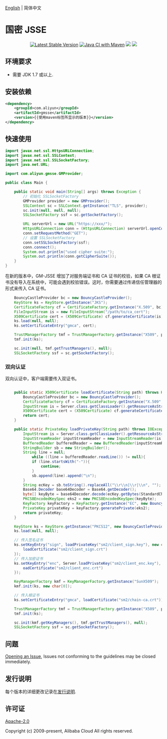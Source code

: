 [English](./README.md) | 简体中文

# 国密 JSSE

<p align="center">
<a href="https://search.maven.org/search?q=g:%22com.aliyun%22%20AND%20a:%22gmsse%22"><img src="https://img.shields.io/maven-central/v/com.aliyun/gmsse.svg?label=Maven%20Central" alt="Latest Stable Version"/></a>
<a href="https://github.com/aliyun/gm-jsse/actions/workflows/maven.yml"><img src="https://github.com/aliyun/gm-jsse/actions/workflows/maven.yml/badge.svg" alt="Java CI with Maven"/></a>
<a href="https://ci.appveyor.com/project/JacksonTian/alibabacloud-gm-jsse/branch/master"><img src="https://ci.appveyor.com/api/projects/status/7xwn4tw8gcl86im5/branch/master?svg=true"/></a>
<a href="https://codecov.io/gh/aliyun/gm-jsse"><img src="https://codecov.io/gh/aliyun/gm-jsse/branch/master/graph/badge.svg"/></a>
</p>

## 环境要求

- 需要 JDK 1.7 或以上.

## 安装依赖

```xml
<dependency>
    <groupId>com.aliyun</groupId>
    <artifactId>gmsse</artifactId>
    <version>{{使用maven标签所显示的版本}}</version>
</dependency>
```

## 快速使用

```java
import javax.net.ssl.HttpsURLConnection;
import javax.net.ssl.SSLContext;
import javax.net.ssl.SSLSocketFactory;
import java.net.URL;

import com.aliyun.gmsse.GMProvider;

public class Main {

    public static void main(String[] args) throws Exception {
        // 初始化 SSLSocketFactory
        GMProvider provider = new GMProvider();
        SSLContext sc = SSLContext.getInstance("TLS", provider);
        sc.init(null, null, null);
        SSLSocketFactory ssf = sc.getSocketFactory();

        URL serverUrl = new URL("https://xxx/");
        HttpsURLConnection conn = (HttpsURLConnection) serverUrl.openConnection();
        conn.setRequestMethod("GET");
        // 设置 SSLSocketFactory
        conn.setSSLSocketFactory(ssf);
        conn.connect();
        System.out.println("used cipher suite:");
        System.out.println(conn.getCipherSuite());
    }
}
```

在新的版本中，GM-JSSE 增加了对服务端证书和 CA 证书的校验，如果 CA 根证书没有导入在系统中，可能会遇到校验错误。这时，你需要通过传递信任管理器的形式来传入 CA 证书。

```java
    BouncyCastleProvider bc = new BouncyCastleProvider();
    KeyStore ks = KeyStore.getInstance("JKS");
    CertificateFactory cf = CertificateFactory.getInstance("X.509", bc);
    FileInputStream is = new FileInputStream("/path/to/ca_cert");
    X509Certificate cert = (X509Certificate) cf.generateCertificate(is);
    ks.load(null, null);
    ks.setCertificateEntry("gmca", cert);

    TrustManagerFactory tmf = TrustManagerFactory.getInstance("X509", provider);
    tmf.init(ks);

    sc.init(null, tmf.getTrustManagers(), null);
    SSLSocketFactory ssf = sc.getSocketFactory();
```

### 双向认证

双向认证中，客户端需要传入双证书。

```java

    public static X509Certificate loadCertificate(String path) throws KeyStoreException, CertificateException, FileNotFoundException {
        BouncyCastleProvider bc = new BouncyCastleProvider();
        CertificateFactory cf = CertificateFactory.getInstance("X.509", bc);
        InputStream is = Server.class.getClassLoader().getResourceAsStream(path);
        X509Certificate cert = (X509Certificate) cf.generateCertificate(is);
        return cert;
    }

    public static PrivateKey loadPrivateKey(String path) throws IOException, NoSuchAlgorithmException, InvalidKeySpecException {
        InputStream is = Server.class.getClassLoader().getResourceAsStream(path);
        InputStreamReader inputStreamReader = new InputStreamReader(is);
        BufferedReader bufferedReader = new BufferedReader(inputStreamReader);
        StringBuilder sb = new StringBuilder();
        String line = null;
            while ((line = bufferedReader.readLine()) != null){
            if (line.startsWith("-")){
                continue;
            }
            sb.append(line).append("\n");
        }
        String ecKey = sb.toString().replaceAll("\\r\\n|\\r|\\n", "");
        Base64.Decoder base64Decoder = Base64.getDecoder();
        byte[] keyByte = base64Decoder.decode(ecKey.getBytes(StandardCharsets.UTF_8));
        PKCS8EncodedKeySpec eks2 = new PKCS8EncodedKeySpec(keyByte);
        KeyFactory keyFactory = KeyFactory.getInstance("EC", new BouncyCastleProvider());
        PrivateKey privateKey = keyFactory.generatePrivate(eks2);
        return privateKey;
    }

    KeyStore ks = KeyStore.getInstance("PKCS12", new BouncyCastleProvider());
    ks.load(null, null);

    // 传入签名证书
    ks.setKeyEntry("sign", loadPrivateKey("sm2/client_sign.key"), new char[0], new X509Certificate[] {
        loadCertificate("sm2/client_sign.crt")
    });
    // 传入加密证书
    ks.setKeyEntry("enc", Server.loadPrivateKey("sm2/client_enc.key"), new char[0], new X509Certificate[] {
        oadCertificate("sm2/client_enc.crt")
    });

    KeyManagerFactory kmf = KeyManagerFactory.getInstance("SunX509");
    kmf.init(ks, new char[0]);

    // 传入根证书
    ks.setCertificateEntry("gmca", loadCertificate("sm2/chain-ca.crt"));

    TrustManagerFactory tmf = TrustManagerFactory.getInstance("X509", provider);
    tmf.init(ks);

    sc.init(kmf.getKeyManagers(), tmf.getTrustManagers(), null);
    SSLSocketFactory ssf = sc.getSocketFactory();
```

## 问题

[Opening an Issue](https://github.com/aliyun/gm-jsse/issues/new), Issues not conforming to the guidelines may be closed immediately.

## 发行说明

每个版本的详细更改记录在[发行说明](https://github.com/aliyun/gm-jsse/releases).

## 许可证

[Apache-2.0](http://www.apache.org/licenses/LICENSE-2.0)

Copyright (c) 2009-present, Alibaba Cloud All rights reserved.
